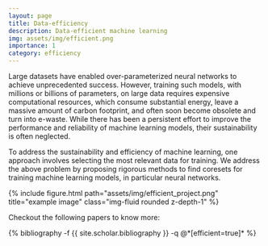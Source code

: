```yaml
---
layout: page
title: Data-efficiency
description: Data-efficient machine learning
img: assets/img/efficient.png
importance: 1
category: efficiency
---
```


Large datasets have enabled over-parameterized neural networks to achieve unprecedented success. However, training such models, with millions or billions of parameters, on large data requires expensive computational resources, which consume substantial energy, leave a massive amount of carbon footprint, and often soon become obsolete and turn into e-waste. While there has been a persistent effort to improve the performance and reliability of machine learning models, their sustainability is often neglected.

To address the sustainability and efficiency of machine learning, one approach involves selecting the most relevant data for training. We address the above problem by proposing rigorous methods to find coresets for training machine learning models, in particular neural networks. 
<!-- We address this problem both in supervised settings, as well as unsupervised setting for pretraining large models on large datasets. -->

<div class="row">
    <div class="col-sm mt-3 mt-md-0">
        {% include figure.html path="assets/img/efficient_project.png" title="example image" class="img-fluid rounded z-depth-1" %}
    </div>
</div>

Checkout the following papers to know more:

<div class="publications">
{% bibliography -f {{ site.scholar.bibliography }} -q @*[efficient=true]* %}
</div>




